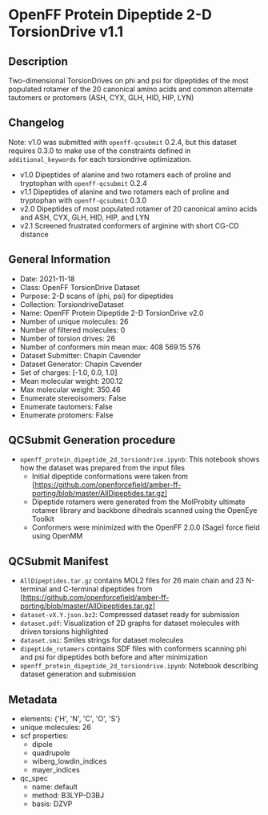 # OpenFF Protein Dipeptide 2-D TorsionDrive v1.1

## Description

Two-dimensional TorsionDrives on phi and psi for dipeptides of the most populated rotamer of the 20 canonical amino acids and common alternate tautomers or protomers (ASH, CYX, GLH, HID, HIP, LYN)

## Changelog

Note: v1.0 was submitted with `openff-qcsubmit` 0.2.4, but this dataset requires 0.3.0 to make use of the constraints defined in `additional_keywords` for each torsiondrive optimization.

- v1.0 Dipeptides of alanine and two rotamers each of proline and tryptophan with `openff-qcsubmit` 0.2.4
- v1.1 Dipeptides of alanine and two rotamers each of proline and tryptophan with `openff-qcsubmit` 0.3.0
- v2.0 Dipeptides of most populated rotamer of 20 canonical amino acids and ASH, CYX, GLH, HID, HIP, and LYN
- v2.1 Screened frustrated conformers of arginine with short CG-CD distance

## General Information

- Date: 2021-11-18
- Class: OpenFF TorsionDrive Dataset
- Purpose: 2-D scans of (phi, psi) for dipeptides
- Collection: TorsiondriveDataset
- Name: OpenFF Protein Dipeptide 2-D TorsionDrive v2.0
- Number of unique molecules: 26
- Number of filtered molecules: 0
- Number of torsion drives: 26
- Number of conformers min mean max: 408 569.15 576
- Dataset Submitter: Chapin Cavender
- Dataset Generator: Chapin Cavender
- Set of charges: [-1.0, 0.0, 1.0]
- Mean molecular weight: 200.12
- Max molecular weight: 350.46
- Enumerate stereoisomers: False
- Enumerate tautomers: False
- Enumerate protomers: False

## QCSubmit Generation procedure

- `openff_protein_dipeptide_2d_torsiondrive.ipynb`: This notebook shows how the dataset was prepared from the input files
    - Initial dipeptide conformations were taken from [https://github.com/openforcefield/amber-ff-porting/blob/master/AllDipeptides.tar.gz]
    - Dipeptide rotamers were generated from the MolProbity ultimate rotamer library and backbone dihedrals scanned using the OpenEye Toolkit
    - Conformers were minimized with the OpenFF 2.0.0 (Sage) force field using OpenMM

## QCSubmit Manifest

- `AllDipeptides.tar.gz` contains MOL2 files for 26 main chain and 23 N-terminal and C-terminal dipeptides from [https://github.com/openforcefield/amber-ff-porting/blob/master/AllDipeptides.tar.gz]
- `dataset-vX.Y.json.bz2`: Compressed dataset ready for submission
- `dataset.pdf`: Visualization of 2D graphs for dataset molecules with driven torsions highlighted
- `dataset.smi`: Smiles strings for dataset molecules
- `dipeptide_rotamers` contains SDF files with conformers scanning phi and psi for dipeptides both before and after minimization
- `openff_protein_dipeptide_2d_torsiondrive.ipynb`: Notebook describing dataset generation and submission

## Metadata

- elements: {'H', 'N', 'C', 'O', 'S'}
- unique molecules: 26
- scf properties:
    - dipole
    - quadrupole
    - wiberg_lowdin_indices
    - mayer_indices
- qc_spec
    - name: default
    - method: B3LYP-D3BJ
    - basis: DZVP

